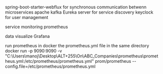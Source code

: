 spring-boot-starter-webflux for synchronous communication betwenn microservices
apache kafka
Eureka server for service discovery
keyclock for user management

service monitoring
prometheus 

data visualize Grafana

run prometheus in docker the prometheus.yml file in the same directory
docker run -p 9090:9090 -v "C:\Users\manoj\Desktop\ALT+255\On\ABC_Companies\prometheus\prometheus.yml:/etc/prometheus/prometheus.yml" prom/prometheus --config.file=/etc/prometheus/prometheus.yml

